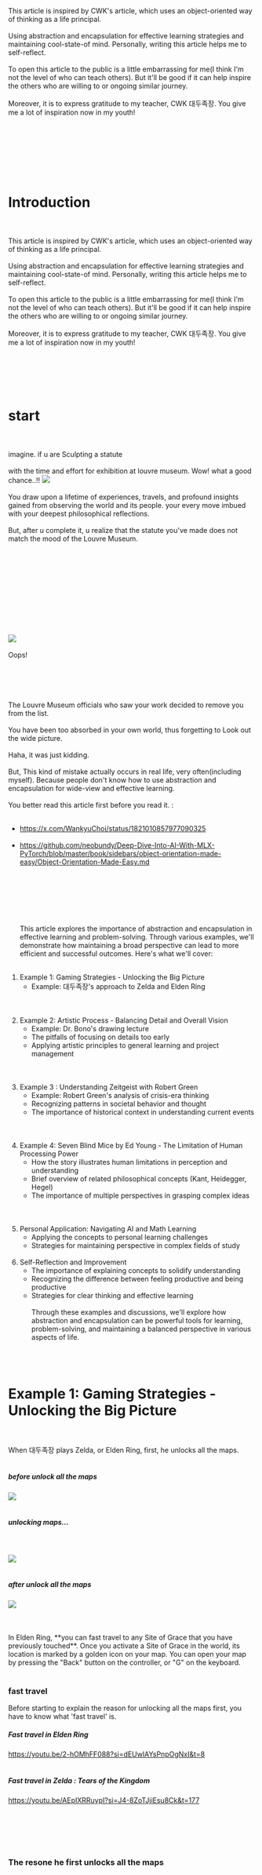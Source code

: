 <br />
<br/><br/>
<br/><br/>
This article is inspired by CWK's article, which uses an object-oriented way of thinking as a life principal.
<br/><br/>
Using abstraction and encapsulation for effective learning strategies and maintaining cool-state-of mind.
Personally, writing this article helps me to self-reflect.
<br/><br/>
To open this article to the public is a little embarrassing for me(I think I'm not the level of who can teach others).
But it'll be good if it can help inspire the others who are willing to or ongoing similar journey.
<br/><br/>
Moreover, it is to express gratitude to my teacher, CWK 대두족장.
You give me a lot of inspiration now in my youth!
<br/><br/>
<br/><br/>
<br/><br/>
<br/><br/>

# Introduction

<br/><br/>
This article is inspired by CWK's article, which uses an object-oriented way of thinking as a life principal.
<br/><br/>
Using abstraction and encapsulation for effective learning strategies and maintaining cool-state-of mind.
Personally, writing this article helps me to self-reflect.
<br/><br/>
To open this article to the public is a little embarrassing for me(I think I'm not the level of who can teach others).
But it'll be good if it can help inspire the others who are willing to or ongoing similar journey.
<br/><br/>
Moreover, it is to express gratitude to my teacher, CWK 대두족장.
You give me a lot of inspiration now in my youth!
<br/><br/>
<br/><br/>
<br/><br/>
# start
<br/><br/>
imagine. if u are Sculpting a statute
<br/><br/>
with the time and effort for exhibition at louvre museum. Wow! what a good chance..!!
<img src="./Pasted image 20240808160932.png">
<br/><br/>
You draw upon a lifetime of experiences, travels, and profound insights gained from observing the world and its people. your every move imbued with your deepest philosophical reflections.
<br/><br/>
But, after u complete it, u realize that the statute you've made does not match the mood of the Louvre Museum.
<br/><br/>
<br/><br/>
<br/><br/>
<br/><br/>
<br/><br/>
<br/><br/>
<img src="./Pasted image 20240808161415.png">
<br/><br/>
Oops!
<br/><br/>
<br/><br/>
<br/><br/>
The Louvre Museum officials who saw your work decided to remove you from the list.
<br/><br/>
You have been too absorbed in your own world, thus forgetting to Look out the wide picture.
<br/><br/>
Haha, it was just kidding.
<br/><br/>
But, This kind of mistake actually occurs in real life, very often(including myself).
Because people don't know how to use abstraction and encapsulation for wide-view and effective learning.
<br/><br/>
You better read this article first before you read it.
:
<br/><br/>
- https://x.com/WankyuChoi/status/1821010857977090325
<br/><br/>
- https://github.com/neobundy/Deep-Dive-Into-AI-With-MLX-PyTorch/blob/master/book/sidebars/object-orientation-made-easy/Object-Orientation-Made-Easy.md
<br/><br/>
<br/><br/>
<br/><br/>
<br/><br/>
This article explores the importance of abstraction and encapsulation in effective learning and problem-solving.
Through various examples, we'll demonstrate how maintaining a broad perspective can lead to more efficient and successful outcomes. Here's what we'll cover:
<br/><br/>
1. Example 1: Gaming Strategies - Unlocking the Big Picture
   - Example: 대두족장's approach to Zelda and Elden Ring
<br/><br/>
<br/><br/>
2. Example 2: Artistic Process - Balancing Detail and Overall Vision
   - Example: Dr. Bono's drawing lecture
   - The pitfalls of focusing on details too early
   - Applying artistic principles to general learning and project management
<br/><br/>
<br/><br/>
3. Example 3 : Understanding Zeitgeist with Robert Green
   - Example: Robert Green's analysis of crisis-era thinking
   - Recognizing patterns in societal behavior and thought
   - The importance of historical context in understanding current events
<br/><br/>
<br/><br/>
4. Example 4: Seven Blind Mice by Ed Young - The Limitation of Human Processing Power
   - How the story illustrates human limitations in perception and understanding
   - Brief overview of related philosophical concepts (Kant, Heidegger, Hegel)
   - The importance of multiple perspectives in grasping complex ideas
<br/><br/>
<br/><br/>
5. Personal Application: Navigating AI and Math Learning
   - Applying the concepts to personal learning challenges
   - Strategies for maintaining perspective in complex fields of study
<br/><br/>
6. Self-Reflection and Improvement
   - The importance of explaining concepts to solidify understanding
   - Recognizing the difference between feeling productive and being productive
   - Strategies for clear thinking and effective learning
<br/><br/>
Through these examples and discussions, we'll explore how abstraction and encapsulation can be powerful tools for learning, problem-solving, and maintaining a balanced perspective in various aspects of life.
<br/><br/>
<br/><br/>

# Example 1: Gaming Strategies - Unlocking the Big Picture

<br/><br/>
When 대두족장 plays Zelda, or Elden Ring, first, he unlocks all the maps.
<br/><br/>

##### before unlock all the maps

<img src="./Pasted image 20240808140006.png">
<br/><br/>

##### unlocking maps...

<br/><br/>
<img src="./Pasted image 20240808140056.png">
<br/><br/>

##### after unlock all the maps

<img src="./Pasted image 20240808135937.png">
<br/><br/>
<br/><br/>
In Elden Ring, **you can fast travel to any Site of Grace that you have previously touched**. Once you activate a Site of Grace in the world, its location is marked by a golden icon on your map. You can open your map by pressing the "Back" button on the controller, or "G" on the keyboard.
<br/><br/>

### fast travel

Before starting to explain the reason for unlocking all the maps first, you have to know what 'fast travel' is.
##### Fast travel in Elden Ring
https://youtu.be/2-hOMhFF088?si=dEUwIAYsPnpOgNxI&t=8
<br/><br/>
##### Fast travel in Zelda : Tears of the Kingdom
https://youtu.be/AEpIXRRuypI?si=J4-8ZoTJjiEsu8Ck&t=177
<br/><br/>
<br/><br/>
<br/><br/>
### The resone he first unlocks all the maps
<br/><br/>
#### ex1 dealing with **Crystalians** 
<br/><br/>
<img src="./Pasted image 20240808183828.png">
<br/><br/>
In games, there are often situations where some monsters can easily be Defeated with a specific weapon, but you can't get that weapon in a nearer area.
<br/><br/>
<br/><br/>
##### sword
https://youtube.com/watch?v=Dxdffpklp88&t=52s
<br/><br/>
##### speir, and staff
https://www.youtube.com/watch?v=yRb4hisqF3A
<br/><br/>
<br/><br/>
---
with sword, speir, and staff, you only damage it little amount. but the hammer is different!
<br/><br/>
##### hammer
https://youtu.be/8RFO3w2yTmU?si=SyuOJRd0L4h8cGgb&t=25
<br/><br/>
<br/><br/>
imagine you dealing with Crystalians with sword. it is heard!  
<br/><br/>
<br/><br/>
<br/><br/>
<br/><br/>
#### Another example in elden ring
<br/><br/>
if you start with elden ring, and u wonder 'What bulid tree is more fun?'
<br/><br/>
- Wanna be a magician?
You can melt your enemies like ice cream with magnificent and massive magic!
https://www.youtube.com/watch?v=MbjBBubf24M
<br/><br/>
- Do u want stylish combat?
-you can be a samurai that skillfully defeats the enemy with your excellent reflexes!
https://www.youtube.com/watch?v=9EQFfPbIfes
<br/><br/>
<br/><br/>
or maybe you can't decide yet...
<br/><br/>
To know that, you have to explore and experience all the general build, and choose one of'em!
<br/><br/>
<br/><br/>
### Fast travel in real life = 24xN
so, what if you can 'fast travel' in your life..?
<br/><br/>
this concept can be applied in different fields!
U can use fast travel to 'the other domain that you already know!'
<br/><br/>
<br/><br/>
### summery
<br/><br/>
<br/><br/>
- **abstraction**: the unlocked map of the whole area
<br/><br/>
- **encapsulation**
	programmer doesn’t store all the information in their head. only do when they need it. they only do indexing, and if they don’t need it, they forget.
	like programmers do, you don’t have to clear all the areas on the map. if you need some weapon in that area, or when you have an interest in it, you can go to that area.
<br/><br/>
<br/><br/>
# Example 2: Artistic Process - Balancing Detail and Overall Vision
<br/><br/>
I recommend u to watch full 6 min.
https://youtu.be/16EdvZNn7d0?si=izxKPs2XqY2tbr0U
<br/><br/>
<br/><br/>
```
at 2:21
<br/><br/>
미련을 가지고 사소한 것에 집착하고 가다듬는 것은 문제가 있어요. 이런 분들은 특징이 뭐냐면, 그림이 망가지는 것은 죽도록 싫고, 당장 눈 앞에 있는 것 깔끔하게 해서
“아 난 다 했다, 드디어 해결했다” 이 느낌을 빨리 받고 싶거든요.
<br/><br/>
한수 앞, 두수 앞 , 내가 브러쉬를 200번 칠하고 나서 나오는 결과물들을 예상하고, 가장 효율적인 길을 가져야 되는데,  2번, 4번, 100번, 200번... 이게 뭐야?
지금 당장 선 그어서 깔끔한 것만 보고 싶은 거예요. 앞날은 못 보는 거죠.
<br/><br/>
그러니까 작은 것에 집착하다 보니까 전체적인 것 보고 전체적인 걸 못 보다 보니까 전체적으로 보면 딱히 변화하는 것이 없죠.
<br/><br/>
어 처음부터 다짜고짜 깔끔하게 다듬는 분들은 그림이 정말 많이 안 늘어요. 그림이 안 느는 케이스 중에서 가장 안 느는 케이스에요.
```
<br/><br/>
Based on the lecture script, here are the core principles for drawing:
<br/><br/>
1. Start with the big picture:
<br/><br/>
    - **_Begin by sketching the overall shape and composition_**
    - **_Focus on the entire image before refining details_**
    - **_Avoid getting caught up in perfecting small areas too early_**
2. Build in layers:
<br/><br/>
    - Gradually develop the drawing, starting with rough shapes
    - Add more detail and refinement in subsequent layers
    - Don't try to achieve a perfect result in one go
3. Maintain a broad perspective:
<br/><br/>
    - Constantly evaluate the entire composition
    - Consider how different elements relate to each other
    - Avoid fixating on individual parts at the expense of the whole
4. Be willing to make changes:
<br/><br/>
    - Don't become too attached to early work
    - Be prepared to adjust and modify as needed
    - Prioritize overall quality over preserving specific details
5. Refine at the end:
<br/><br/>
    - Save detailed refinement for the final stages
    - **_Focus on getting the fundamental structure right first_**
    - Use cleaning up and polishing as the last step, not the first
6. Practice efficiency:
<br/><br/>
    - Consider the most effective way to achieve the desired result
    - Don't waste time on unnecessary detailing early on
    - **_Think about long-term progress rather than short-term perfection_**
<br/><br/>
By following these principles, artists can avoid common pitfalls such as getting stuck on details too early, losing sight of the overall composition, and being reluctant to make necessary changes. This approach promotes more efficient and effective drawing practices.
<br/><br/>
### summery
<br/><br/>
- **abstraction** : in earlyer process, you don’t have to(and better not to) think about detalis. that is information hiding.
<br/><br/>
before when you need to do something in detail, it is better not to touch it, and interact only with the “interface.”
<br/><br/>
+) Using imagination, you’ll know the interface not only the use of your cellphone but all of the objects. ex : abstract thinking.. etc.
<br/><br/>
+) Every object can be inheritance, abstraction, encapsulation, and polymorphism as their property.
<br/><br/>
<br/><br/>
---
so,
when you do abstraction on something, you need to encapsulate detailed information.
<br/><br/>
---
 - encapsulate
In Python, there is a library called “HTTPX” which can help interact with the internet inside the code.
you don’t need to understand “every source code” of it.
<br/><br/>
in other domains, you have to encapsulate details yourself. These are not familiar things the most people, so u need to practice it (so do I.)
<br/><br/>
### in addition
<br/><br/>
How can I determine which boundary is the big picture, and what are the details?
<br/><br/>
well, it is a tricky question depending on the field.
<br/><br/>
This video can help u.
<br/><br/>
:
<br/><br/>
https://drive.google.com/file/d/1-9YHT0oBvYy4e1mFvD2f4TdVBWOXp0lf/view?usp=sharing
<br/><br/>
Generic means the normal ways, that most people(technically, 95% of that distribution) in that field choose.
If u want the way that fits to u, you have to make your own syllabus.
This is the thing that others can’t help you. because U r the master of Your universe. To get inspiration more, check out it
<br/><br/>
:
<br/><br/>
https://drive.google.com/file/d/1H7N9L6KA2m391Zad3HYpISgyC9G6DqY3/view?usp=sharing
<br/><br/>
<br/><br/>
you have to listen to your inner voice(not the bad one) which, also, many people find hard to try.
<br/><br/>
Well...
<br/><br/>
- Kanye west : Graduation
<br/><br/>
https://www.youtube.com/watch?v=Gazq7znfdH0
<br/><br/>
- movie ikiru :
https://en.wikipedia.org/wiki/Ikiru
<br/><br/>
<br/><br/>
<br/><br/>
# Example 3 : Understanding Zeitgeist with Robert Green
<br/><br/>
again, I recommend u to watch full video.
https://www.youtube.com/watch?v=D6nVo_1kG5w
<br/><br/>
<br/><br/>
### The pattern of The Crisis Generation
<br/><br/>
14 38 to 17: 50
these are the kind of qualities that emerge in this crisis generation
:
<br/><br/>
##### 1. Individual and Collective Purpose
<br/><br/>
In my book "Mastery," I talk about the importance for an individual to have a deep and profound connection to their own sense of calling, to their own kind of life's task that guides them through life. But a collective, a society, also needs that kind of sense of purpose. We are united around a particular ideal, and this is what's guiding us. There's something higher than just our individual existences.
<br/><br/>
##### 2. The Onset of Collective Madness
<br/><br/>
But when this idea, this purpose, starts to fritter away and people lose it, a kind of collective madness ensues. People go nuts, they go literally crazy, and we notice all kinds of symptoms of this madness.
<br/><br/>
##### 3. Symptoms of Societal Decay
<br/><br/>
###### - Knee-jerk Patriotism
<br/><br/>
For instance, there becomes a sort of knee-jerk patriotism, this kind of parody of ideas that maybe were fresh in the very beginning but they've all become sort of dead. **_It all becomes just about believing so strongly in patriotism, in the nation, in the religion, but it has no spirit behind it. There's no freshness, there's no new ideas. It's just about mimicking and imitating the values that people are trying to promote._**
<br/><br/>
###### - Factions and Narrow Viewpoints
<br/><br/>
Then we see the creation of all kinds of cliques and factions, and each little faction seems to have its own little interpretation of what is really going on in the world, a kind of narrow viewpoint of reality. **_This gives a group that belongs to the faction a sense of its own cohesion and its own unity and its own purpose, but it's all very false because it's based on a very narrow interpretation of history, a very narrow interpretation of what's going on. It's not connected to the overall picture, it's not connected to the group as a whole._**
<br/><br/>
###### - Conspiracy Theories
<br/><br/>
We also notice all kinds of conspiracy theories starting to sprout up like mushrooms. **_Where people, instead of seeing the connections of all the little dots that connect about what is happening in the world, they create their own kind of connections in a kind of group paranoia._** And so conspiracy theories become very popular in moments like this.
<br/><br/>
###### - Disconnection from Historical Context
<br/><br/>
**_People have become divorced from any kind of historical context. They imagine that what's happening in the world is just something new and never happened before._** So for instance, if you have no understanding of the history of race in the United States, of what it was like to be black in the 30s and 40s and 50s and the intense racism that was existing at that time, you can imagine now in the present that things are fine, that you know actually we've made so much progress and that people are just complaining for no reason.
<br/><br/>
###### - Misplaced Belief in Technology
<br/><br/>
The same thing happens with beliefs in technology, as if the phrase is "this time it's different." So it's different now with the internet, it's different now with social media, this has never happened before. But these kinds of things, it always seems like it's different. These kind of bubbles and these beliefs in technologies, this kind of religious fervor towards new forms of technology, have existed many times before.
<br/><br/>
##### 4. Contradictions and Power Grabs
<br/><br/>
Another thing that happens is that all kinds of contradictions start to emerge from within. So people are trying to promote freedom and diversity, and yet they want to tamp down anybody who might disagree with them - a complete walking contradiction. **_The belief in freedom and celebrating diversity, but shutting up anybody who might possibly disagree. The contradiction is so obvious, but people can't notice it in these times._**
<br/><br/>
And when things get so chaotic and so disjointed, also it works just like mushrooms as before: **_con artists and demagogues and all kinds of weird gurus are going to fill the emptiness that people are feeling with all kinds of new belief systems and new kinds of religions and cults. And the leaders that emerge, the con artist leaders that emerge, aren't really connected to any kind of ideas. It's really just about power itself and naked self-interest._**
<br/><br/>
---
##### 5. In addition
also, 
- in 'Underground' by Haruki Murakami, and 'Demons' by Dostoevsky has the same pattern.
Historical Context of Demons
:
Christianity starts to fall apart, and various new ideologies start to emerge.
<br/><br/>
- in the bible, the same pattern is suggested metaphorically as a 'false prophet'
<br/><br/>
---
<br/><br/>
<br/><br/>
<br/><br/>
### summery
you have to "feel" how much it terrifying when people are locked in a narrow viewpoint. it can't be understood as a rational insight but an emotional experience. to do this, you'll understand the importance of the effort to get a wide view.
<br/><br/>
so, if I explain it, that can't be helpful to u.
<br/><br/>
my recommend: 'Underground' by Haruki Murakami
<br/><br/>
<br/><br/>
<br/><br/>
### Example 3-1 : sampling error 
<br/><br/>
imagine, You are a data scientist, and what if the value of the distribution is 1 or too small?
<br/><br/>
https://www.youtube.com/watch?v=Mg0EASrWl-Y
<br/><br/>
<img src="./Pasted image 20240808144507.png">
<br/><br/>
<br/><br/>
<br/><br/>
# Example 4: Seven Blind Mice by Ed Young - The Limitation of Human Processing Power
<br/><br/>
take it as an interesting example. if u can, just enjoy it.
<br/><br/>
<br/><br/>
<br/><br/>
Seven Blind Mice is a children's picture book written and illustrated by Ed Young. Based on the Indian fable of the blind men and an elephant, the book tells the story of seven mice who, each day, explore and describe a different part of the elephant
<br/><br/>
<img src="./Pasted image 20240808175711.png">
english
https://www.youtube.com/watch?v=yI-2b9pR2MA
<br/><br/>
korean
https://www.youtube.com/watch?v=dp0pMYdXzHw
<br/><br/>
<br/><br/>
<br/><br/>
that fairy explain the humans limitation of processing power.
<br/><br/>
<br/><br/>
- **Immanuel Kant** suggested the concept of 'thing in itself'(kor : 물자체)
<br/><br/>
According to Kant, the "thing-in-itself" refers to the reality that exists independently of our perception or understanding. It is the true nature of an object, which is unknowable to us because our understanding of the world is limited by our sensory experience and the categories of our understanding.
<br/><br/>
For example, we can perceive a chair through our senses, understanding its shape, color, and texture. However, according to Kant, we cannot know the chair as it truly is, independent of our perception. The "thing-in-itself" is the chair's true nature, which exists outside of our sensory experience and conceptual understanding.
<br/><br/>
however, interprete thing as ''thing in itself'' is impossable.
it is the same as a vanishing point, if you get closer as one step, it'll run away as one step.
<br/><br/>
<br/><br/>
<br/><br/>
- **Heidegger**'s theory of interpretation
<br/><br/>
Heidegger's theory of interpretation suggests that humans understand and interpret objects based on their own context, background, and purposes. The famous example of a hammer and a nail illustrates this idea well.
<br/><br/>
When we encounter a hammer, we don't simply see it as an isolated object with certain physical properties. **_Instead, we interpret it in terms of its use and its relation to other objects and activities._** 
<br/><br/>
- For someone engaged in carpentry, a hammer is understood primarily as a tool for driving nails into wood. The hammer's meaning is determined by its role within the context of the carpenter's work.
- For someone playing elden ring, a hammer is generally have high base damage, have a slower attack speed and excellent weapon at breaking enemy stances.
<br/><br/>
**_However, if we change the context, the interpretation of these objects can shift._**
=> 24xN
<br/><br/>
<br/><br/>
- **Hegel**'s Dialectic
<br/><br/>
<br/><br/>
Hegel's Dialectic is a philosophical concept that explains the progression of ideas and historical events through the process of thesis, antithesis, and synthesis. This process is seen as a continuous cycle, where each synthesis becomes a new thesis, which then faces a new antithesis, leading to another synthesis, and so on.
<br/><br/>
Let's consider an everyday example of choosing what to eat for dinner:
<br/><br/>
- Thesis: You want to eat a healthy, homemade meal for dinner. You believe that cooking a balanced meal with fresh ingredients is the best option for your well-being and health.
<br/><br/>
- Antithesis: However, you've had a long, tiring day at work, and you don't feel like spending time and effort cooking a meal from scratch. You're tempted to order takeout or grab a quick, unhealthy snack instead, as it's more convenient and requires less effort.
<br/><br/>
- Synthesis: After considering both your desire for a healthy meal and your lack of energy to cook, you come up with a compromise. You decide to prepare a quick and easy meal using a mix of fresh ingredients and some pre-prepared items, like a salad kit or a rotisserie chicken from the grocery store. This way, you can still have a relatively healthy meal without spending too much time and effort cooking.
<br/><br/>
---
---
<br/><br/>
<img src="./Pasted image 20240808181649.png">
<br/><br/>
when we talk about Thesis and Antithesis, we often imagine two of the opposite object. 
<br/><br/>
as the perspective of humans often has misjudgment. (due to their limitation of processing power) often interpreted"'thing in itself'" as various things, such as "A snake!", "A rope!", "A fan!", "A cliff!"
<br/><br/>
<img src="./Pasted image 20240808194238.png">
<br/><br/>
so, Thesis and Antithesis are not opposites of two concepts but rather refer to differences of perspective.
<br/><br/>
<br/><br/>
<br/><br/>
---
---
#### Eception - the real genius
<br/><br/>
like elon musk, machiavelly, 니체, ect…
They are not the same as other blind mice. They can recognize the elephant at a glance.
<br/><br/>
<br/><br/>
<br/><br/>
<br/><br/>
Perhaps one day in the future, the white mouse will suddenly strike its knee and say something like this..
<br/><br/>
<img src="./Pasted image 20240808175631.png">
<br/><br/>
<br/><br/>
in another word, normal people like you and me(blinded mice), must have trial and error - apply and try to have a various perspective(hrizon=24xN) -  to grasp the big things like The elephant.  
<br/><br/>
<br/><br/>
<br/><br/>
### summery
i recommand u the movie 'rashomon'
	A priest, a woodcutter and a peasant take refuge beneath a ruined gate. They discuss the trial of a notorious bandit held for rape and murder, each narrating their own version of the tale.
<br/><br/>
<br/><br/>
in this part, there is no right answer!
just have fun with your imagination!
<img src="./spongebob_imagination.gif">
<br/><br/>
<br/><br/>
<br/><br/>
<br/><br/>
<br/><br/>
<br/><br/>
in blow parts, I used 'you' because I wrote it like talking to myself.
<br/><br/>
<br/><br/>
<br/><br/>
# Personal Application: Navigating AI and Math Learning
<br/><br/>
Application in my case
<br/><br/>
## current situation
<br/><br/>
<br/><br/>
I am studying ai. 
- I am poor at math, with no mathematical bases.
- i experienced python a litte. I made a general scraping project that can handle a large amount.
- I started it with Cwk's math book,
https://github.com/neobundy/Deep-Dive-Into-AI-With-MLX-PyTorch/tree/master/math-book
but I feel I have to understand the math-related ai solid, but it takes me quite a long time.
<br/><br/>
and I feel anxious doing it. I don't know where am I, and what I doing for what, i'm not sure this learning is necessary for ai.
<br/><br/>
<br/><br/>
## problem
<br/><br/>
1. the pattern of 대두족장 playing Elden Ring and Zelda
This situation can occur in my case. 
You have to solve some problems, with some specific concept. without the wide-bird-eye view of maps, you can't find the key to that problem.
<br/><br/>
**_ Before u discovering the specific area, u have to make a whole map first._**
<br/><br/>
<br/><br/>
2. the pattern of making a statute and drawing 
without a wide-abstract view(bird-eye-view), you could put your time and effort too much into something ==that is not very important.
this kind of situation can occur when you don't make an abstraction of the whole picture.
<br/><br/>
<br/><br/>
3. the pattern of the people of the crisis-era
without a wide-bird-eye-view of the map, I could go nuts! feeling more and more anxious, and due to anxiety, my judgment ablility gets worse, and so on...
<br/><br/>
<img src="./Pasted image 20240808154229.png">
<br/><br/>
## From now on, what can I do?
<br/><br/>
in general,
```
in some cases, you can dealing with that problem more easily, when you know which way is the most effective way.
To know that, first, you have to unlocks all the maps of the Field that you dealing with. 
<br/><br/>
if you don't follow that way, you lost in tiny-uselss things, get overwhelmed, and can't achieve your goal.
<br/><br/>
<br/><br/>
abstraction and incapsulation is a related concept. when you abstract on something, 
during that process, you encapsulate the thing that has low priority or high complexity.
<br/><br/>
```
<br/><br/>
<br/><br/>
<br/><br/>
<br/><br/>
<br/><br/>
1. if u encounter a math equation or concept, you must be aware 'i encapsulated it," and
<br/><br/>
2. search that concept on youtube or the internet.
if you look only '대두족장's explanation about it, you'll get lost.
<br/><br/>
you don't have to understand it completely, but 
you have to make a useful abstraction(interface).
<br/><br/>
To make a useful abstraction, u have to collect the information of that concept (why they are used in AI, )  and extract the inheritance pattern of it.
<br/><br/>
<br/><br/>
3. in the future, u'll have to unpack that encapsulated concept. to do this, U have to keep your awareness of darkness.
	to do this, you better make your 'encapsulated concept list'
<br/><br/>
<br/><br/>
<br/><br/>
<br/><br/>
# Self-Reflection and Improvement
<br/><br/>
Q: why didn't I explain the importance of abstraction and encapsulation?
<br/><br/>
##### 1.
Because I don't have a long term average 'The habit of explaining'.
in "when you decide to explain something or not, you have to re-explain the importance of explaining."
<br/><br/>
##### 2.
I realize that 'I tend to know it without real knowing.'
so I found that 'to test this(understanding - knowing or not)' I have to explain that thing.
<br/><br/>
again, 
without speaking or writing, You aren't using your brain.
I thought 'i know this!', but it was only a feeling of it.
<br/><br/>
<br/><br/>
##### 3. Feeling unproductive disturbed my clear thinking.
<br/><br/>
```
급할수록 돌아가라
```
<br/><br/>
<br/><br/>
you decided to study math too queck, because when you're doing nothing, feeling unproductive, that makes you creazy.
But, 'feeling productive' and 'real productive' is way different.
this uneasiness disturbs your clear thinking.
<br/><br/>
That could be a huge mass..! there were too many large holes..!
<br/><br/>
it is the same as blind driving..!
oh shit! that is **HIGHWAY TO HELL!!!**
<br/><br/>
<br/><br/>
<img src="./Pasted image 20240808201241.png">
<br/><br/>
<br/><br/>
<br/><br/>
https://www.youtube.com/watch?v=gEPmA3USJdI
<br/><br/>
[verse1]
<br/><br/>
Living easy, living free
<br/><br/>
Season ticket on a one-way ride
<br/><br/>
**_Asking nothing, leave me be_**
<br/><br/>
Taking everything in my stride
<br/><br/>
**_Don't need reason, don't need rhyme_**
<br/><br/>
**_Ain't nothing I would rather do_**
(U don't use your brain..!)
<br/><br/>
Going down, party time
My friends are gonna be there too
<br/><br/>
[chorus]
<br/><br/>
I'm on the HIGHWAY TO HELL!!
<br/><br/>
On the HIGHWAY TO HELL!!
<br/><br/>
HIGHWAY TO HELL!!
<br/><br/>
I'm on the highway to hell
<br/><br/>
<br/><br/>
<br/><br/>
<img src="./Pasted image 20240808154457.png">
<br/><br/>
<br/><br/>
<br/><br/>
<br/><br/>
<br />